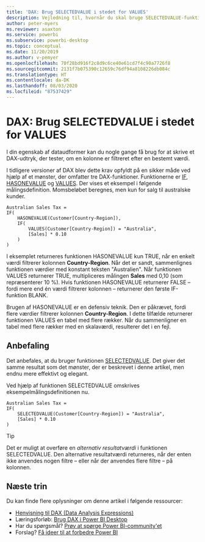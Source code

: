 ```yaml
---
title: 'DAX: Brug SELECTEDVALUE i stedet for VALUES'
description: Vejledning til, hvornår du skal bruge SELECTEDVALUE-funktionerne.
author: peter-myers
ms.reviewer: asaxton
ms.service: powerbi
ms.subservice: powerbi-desktop
ms.topic: conceptual
ms.date: 11/20/2019
ms.author: v-pemyer
ms.openlocfilehash: 70f28bd916f2c8d9c6ce40e61cd7f4c90a7726f8
ms.sourcegitcommit: 2131f7b075390c12659c76df94a8108226db084c
ms.translationtype: HT
ms.contentlocale: da-DK
ms.lasthandoff: 08/03/2020
ms.locfileid: "87537429"
---
```

# <a name="dax-use-selectedvalue-instead-of-values"></a>DAX: Brug SELECTEDVALUE i stedet for VALUES

I din egenskab af dataudformer kan du nogle gange få brug for at skrive et DAX-udtryk, der tester, om en kolonne er filtreret efter en bestemt værdi.

I tidligere versioner af DAX blev dette krav opfyldt på en sikker måde ved hjælp af et mønster, der omfatter tre DAX-funktioner. Funktionerne er [IF](/dax/if-function-dax), [HASONEVALUE](/dax/hasonevalue-function-dax) og [VALUES](/dax/values-function-dax). Der vises et eksempel i følgende målingsdefinition. Momsbeløbet beregnes, men kun for salg til australske kunder.

```dax
Australian Sales Tax =
IF(
    HASONEVALUE(Customer[Country-Region]),
    IF(
        VALUES(Customer[Country-Region]) = "Australia",
        [Sales] * 0.10
    )
)
```

I eksemplet returneres funktionen HASONEVALUE kun TRUE, når en enkelt værdi filtrerer kolonnen **Country-Region**. Når det er sandt, sammenlignes funktionen værdier med konstant teksten "Australien". Når funktionen VALUES returnerer TRUE, multipliceres målingen **Sales** med 0,10 (som repræsenterer 10 %). Hvis funktionen HASONEVALUE returnerer FALSE – fordi mere end én værdi filtrerer kolonnen – returnerer den første IF-funktion BLANK.

Brugen af HASONEVALUE er en defensiv teknik. Den er påkrævet, fordi flere værdier filtrerer kolonnen **Country-Region**. I dette tilfælde returnerer funktionen VALUES en tabel med flere rækker. Når du sammenligner en tabel med flere rækker med en skalaværdi, resulterer det i en fejl.

## <a name="recommendation"></a>Anbefaling

Det anbefales, at du bruger funktionen [SELECTEDVALUE](/dax/selectedvalue-function). Det giver det samme resultat som det mønster, der er beskrevet i denne artikel, men endnu mere effektivt og elegant.

Ved hjælp af funktionen SELECTEDVALUE omskrives eksempelmålingsdefinitionen nu.

```dax
Australian Sales Tax =
IF(
    SELECTEDVALUE(Customer[Country-Region]) = "Australia",
    [Sales] * 0.10
)
```

> [!TIP]
> Det er muligt at overføre en _alternativ resultatværdi_ i funktionen SELECTEDVALUE. Den alternative resultatværdi returneres, når der enten ikke anvendes nogen filtre – eller når der anvendes flere filtre – på kolonnen.

## <a name="next-steps"></a>Næste trin

Du kan finde flere oplysninger om denne artikel i følgende ressourcer:

- [Henvisning til DAX (Data Analysis Expressions)](/dax/)
- Læringsforløb: [Brug DAX i Power BI Desktop](https://docs.microsoft.com/learn/paths/dax-power-bi/)
- Har du spørgsmål? [Prøv at spørge Power BI-community'et](https://community.powerbi.com/)
- Forslag? [Få ideer til at forbedre Power BI](https://ideas.powerbi.com)
